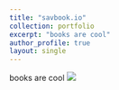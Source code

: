 ```yaml
---
title: "savbook.io"
collection: portfolio
excerpt: "books are cool"
author_profile: true
layout: single
---
```


books are cool
![](https://cvlassets.s3.amazonaws.com/savbook.png)
